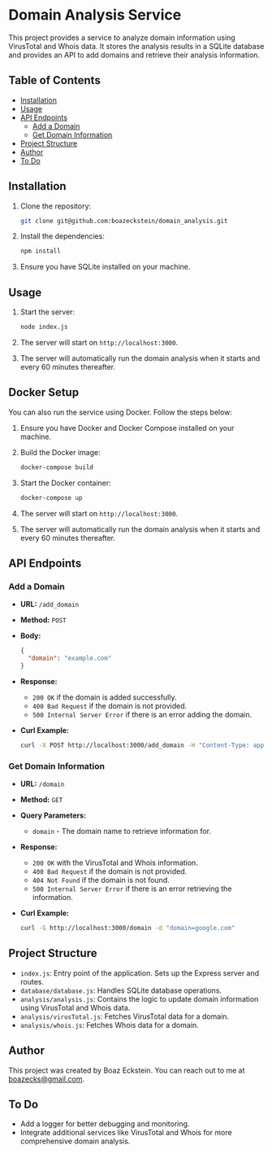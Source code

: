 # Domain Analysis Service

This project provides a service to analyze domain information using VirusTotal and Whois data. It stores the analysis results in a SQLite database and provides an API to add domains and retrieve their analysis information.

## Table of Contents

- [Installation](#installation)
- [Usage](#usage)
- [API Endpoints](#api-endpoints)
    - [Add a Domain](#add-a-domain)
    - [Get Domain Information](#Get-Domain-Information)
- [Project Structure](#project-structure)
- [Author](#author)
- [To Do](#To-Do)

## Installation

1. Clone the repository:
    ```sh
    git clone git@github.com:boazeckstein/domain_analysis.git
    ```

2. Install the dependencies:
    ```sh
    npm install
    ```

3. Ensure you have SQLite installed on your machine.

## Usage

1. Start the server:
    ```sh
    node index.js
    ```

2. The server will start on `http://localhost:3000`.

3. The server will automatically run the domain analysis when it starts and every 60 minutes thereafter.

## Docker Setup

You can also run the service using Docker. Follow the steps below:

1. Ensure you have Docker and Docker Compose installed on your machine.

2. Build the Docker image:
    ```sh
    docker-compose build
    ```

3. Start the Docker container:
    ```sh
    docker-compose up
    ```

4. The server will start on `http://localhost:3000`.

5. The server will automatically run the domain analysis when it starts and every 60 minutes thereafter.

## API Endpoints

### Add a Domain

- **URL:** `/add_domain`
- **Method:** `POST`
- **Body:**
    ```json
    {
      "domain": "example.com"
    }
    ```
- **Response:**
    - `200 OK` if the domain is added successfully.
    - `400 Bad Request` if the domain is not provided.
    - `500 Internal Server Error` if there is an error adding the domain.

- **Curl Example:**
    ```sh
    curl -X POST http://localhost:3000/add_domain -H "Content-Type: application/json" -d '{"domain": "google.com"}'
    ```

### Get Domain Information

- **URL:** `/domain`
- **Method:** `GET`
- **Query Parameters:**
    - `domain` - The domain name to retrieve information for.
- **Response:**
    - `200 OK` with the VirusTotal and Whois information.
    - `400 Bad Request` if the domain is not provided.
    - `404 Not Found` if the domain is not found.
    - `500 Internal Server Error` if there is an error retrieving the information.

- **Curl Example:**
    ```sh
    curl -G http://localhost:3000/domain -d "domain=google.com"
    ```

## Project Structure

- `index.js`: Entry point of the application. Sets up the Express server and routes.
- `database/database.js`: Handles SQLite database operations.
- `analysis/analysis.js`: Contains the logic to update domain information using VirusTotal and Whois data.
- `analysis/virusTotal.js`: Fetches VirusTotal data for a domain.
- `analysis/whois.js`: Fetches Whois data for a domain.

## Author

This project was created by Boaz Eckstein. You can reach out to me at boazecks@gmail.com.

## To Do

- Add a logger for better debugging and monitoring.
- Integrate additional services like VirusTotal and Whois for more comprehensive domain analysis.